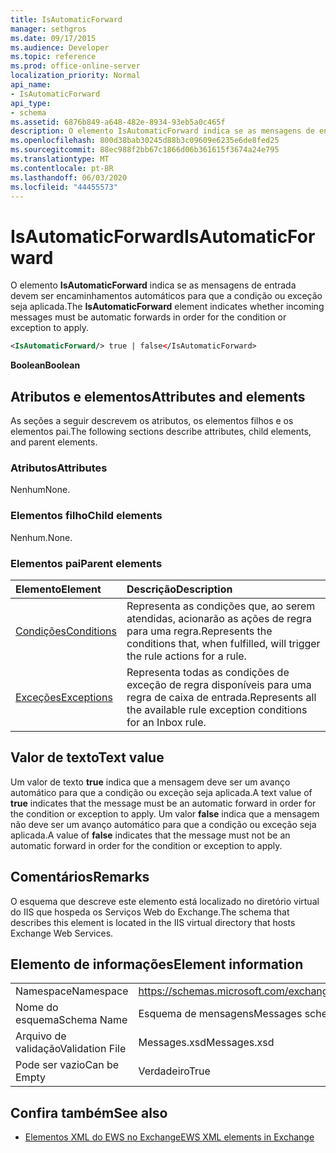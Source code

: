```yaml
---
title: IsAutomaticForward
manager: sethgros
ms.date: 09/17/2015
ms.audience: Developer
ms.topic: reference
ms.prod: office-online-server
localization_priority: Normal
api_name:
- IsAutomaticForward
api_type:
- schema
ms.assetid: 6876b849-a648-482e-8934-93eb5a0c465f
description: O elemento IsAutomaticForward indica se as mensagens de entrada devem ser encaminhamentos automáticos para que a condição ou exceção seja aplicada.
ms.openlocfilehash: 800d38bab30245d88b3c09609e6235e6de8fed25
ms.sourcegitcommit: 88ec988f2bb67c1866d06b361615f3674a24e795
ms.translationtype: MT
ms.contentlocale: pt-BR
ms.lasthandoff: 06/03/2020
ms.locfileid: "44455573"
---
```

# <a name="isautomaticforward"></a><span data-ttu-id="01900-103">IsAutomaticForward</span><span class="sxs-lookup"><span data-stu-id="01900-103">IsAutomaticForward</span></span>

<span data-ttu-id="01900-104">O elemento **IsAutomaticForward** indica se as mensagens de entrada devem ser encaminhamentos automáticos para que a condição ou exceção seja aplicada.</span><span class="sxs-lookup"><span data-stu-id="01900-104">The **IsAutomaticForward** element indicates whether incoming messages must be automatic forwards in order for the condition or exception to apply.</span></span> 
  
```XML
<IsAutomaticForward/> true | false</IsAutomaticForward>
```

 <span data-ttu-id="01900-105">**Boolean**</span><span class="sxs-lookup"><span data-stu-id="01900-105">**Boolean**</span></span>
## <a name="attributes-and-elements"></a><span data-ttu-id="01900-106">Atributos e elementos</span><span class="sxs-lookup"><span data-stu-id="01900-106">Attributes and elements</span></span>

<span data-ttu-id="01900-107">As seções a seguir descrevem os atributos, os elementos filhos e os elementos pai.</span><span class="sxs-lookup"><span data-stu-id="01900-107">The following sections describe attributes, child elements, and parent elements.</span></span>
  
### <a name="attributes"></a><span data-ttu-id="01900-108">Atributos</span><span class="sxs-lookup"><span data-stu-id="01900-108">Attributes</span></span>

<span data-ttu-id="01900-109">Nenhum</span><span class="sxs-lookup"><span data-stu-id="01900-109">None.</span></span>
  
### <a name="child-elements"></a><span data-ttu-id="01900-110">Elementos filho</span><span class="sxs-lookup"><span data-stu-id="01900-110">Child elements</span></span>

<span data-ttu-id="01900-111">Nenhum.</span><span class="sxs-lookup"><span data-stu-id="01900-111">None.</span></span>
  
### <a name="parent-elements"></a><span data-ttu-id="01900-112">Elementos pai</span><span class="sxs-lookup"><span data-stu-id="01900-112">Parent elements</span></span>

|<span data-ttu-id="01900-113">**Elemento**</span><span class="sxs-lookup"><span data-stu-id="01900-113">**Element**</span></span>|<span data-ttu-id="01900-114">**Descrição**</span><span class="sxs-lookup"><span data-stu-id="01900-114">**Description**</span></span>|
|:-----|:-----|
|[<span data-ttu-id="01900-115">Condições</span><span class="sxs-lookup"><span data-stu-id="01900-115">Conditions</span></span>](conditions.md) <br/> |<span data-ttu-id="01900-116">Representa as condições que, ao serem atendidas, acionarão as ações de regra para uma regra.</span><span class="sxs-lookup"><span data-stu-id="01900-116">Represents the conditions that, when fulfilled, will trigger the rule actions for a rule.</span></span>  <br/> |
|[<span data-ttu-id="01900-117">Exceções</span><span class="sxs-lookup"><span data-stu-id="01900-117">Exceptions</span></span>](exceptions.md) <br/> |<span data-ttu-id="01900-118">Representa todas as condições de exceção de regra disponíveis para uma regra de caixa de entrada.</span><span class="sxs-lookup"><span data-stu-id="01900-118">Represents all the available rule exception conditions for an Inbox rule.</span></span>  <br/> |
   
## <a name="text-value"></a><span data-ttu-id="01900-119">Valor de texto</span><span class="sxs-lookup"><span data-stu-id="01900-119">Text value</span></span>

<span data-ttu-id="01900-120">Um valor de texto **true** indica que a mensagem deve ser um avanço automático para que a condição ou exceção seja aplicada.</span><span class="sxs-lookup"><span data-stu-id="01900-120">A text value of **true** indicates that the message must be an automatic forward in order for the condition or exception to apply.</span></span> <span data-ttu-id="01900-121">Um valor **false** indica que a mensagem não deve ser um avanço automático para que a condição ou exceção seja aplicada.</span><span class="sxs-lookup"><span data-stu-id="01900-121">A value of **false** indicates that the message must not be an automatic forward in order for the condition or exception to apply.</span></span> 
  
## <a name="remarks"></a><span data-ttu-id="01900-122">Comentários</span><span class="sxs-lookup"><span data-stu-id="01900-122">Remarks</span></span>

<span data-ttu-id="01900-123">O esquema que descreve este elemento está localizado no diretório virtual do IIS que hospeda os Serviços Web do Exchange.</span><span class="sxs-lookup"><span data-stu-id="01900-123">The schema that describes this element is located in the IIS virtual directory that hosts Exchange Web Services.</span></span>
  
## <a name="element-information"></a><span data-ttu-id="01900-124">Elemento de informações</span><span class="sxs-lookup"><span data-stu-id="01900-124">Element information</span></span>

|||
|:-----|:-----|
|<span data-ttu-id="01900-125">Namespace</span><span class="sxs-lookup"><span data-stu-id="01900-125">Namespace</span></span>  <br/> |https://schemas.microsoft.com/exchange/services/2006/messages  <br/> |
|<span data-ttu-id="01900-126">Nome do esquema</span><span class="sxs-lookup"><span data-stu-id="01900-126">Schema Name</span></span>  <br/> |<span data-ttu-id="01900-127">Esquema de mensagens</span><span class="sxs-lookup"><span data-stu-id="01900-127">Messages schema</span></span>  <br/> |
|<span data-ttu-id="01900-128">Arquivo de validação</span><span class="sxs-lookup"><span data-stu-id="01900-128">Validation File</span></span>  <br/> |<span data-ttu-id="01900-129">Messages.xsd</span><span class="sxs-lookup"><span data-stu-id="01900-129">Messages.xsd</span></span>  <br/> |
|<span data-ttu-id="01900-130">Pode ser vazio</span><span class="sxs-lookup"><span data-stu-id="01900-130">Can be Empty</span></span>  <br/> |<span data-ttu-id="01900-131">Verdadeiro</span><span class="sxs-lookup"><span data-stu-id="01900-131">True</span></span>  <br/> |
   
## <a name="see-also"></a><span data-ttu-id="01900-132">Confira também</span><span class="sxs-lookup"><span data-stu-id="01900-132">See also</span></span>



- [<span data-ttu-id="01900-133">Elementos XML do EWS no Exchange</span><span class="sxs-lookup"><span data-stu-id="01900-133">EWS XML elements in Exchange</span></span>](ews-xml-elements-in-exchange.md)

